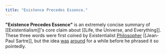 ```yaml
---
title: "Existence Precedes Essence."
---
```


**"Existence Precedes Essence"** is an extremely concise summary of [[Existentialism]]'s core claim about [[Life, the Universe, and Everything]]. These three words were first coined by Existentialist [Philosopher](/philosophers)<!-- [[Philosophers]] --> [[Jean-Paul Sartre]], but the idea [was](/soren-kierkegaard)<!-- [[Soren Kierkegaard]] --> [around](/martin-heidegger)<!-- [[Martin Heidegger]] --> for a while before he phrased it so pointedly.